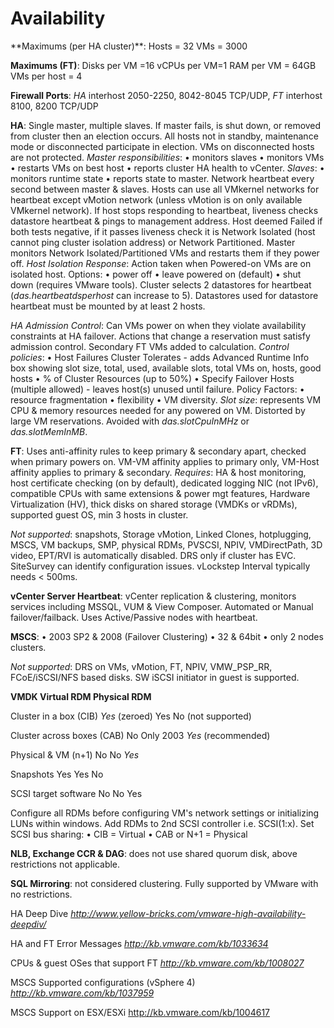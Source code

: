 <!---
https://github.com/forbesguthrie/vReferenceCards
Reference card for Data Center Virtualization 6.0
06_availability.md
-->

# Availability
<div class="section">
**Maximums (per HA cluster)**: Hosts = 32 VMs = 3000

**Maximums (FT)**: Disks per VM =16 vCPUs per VM=1 RAM per VM = 64GB VMs
per host = 4

**Firewall Ports**: *HA* interhost 2050-2250, 8042-8045 TCP/UDP, *FT*
interhost 8100, 8200 TCP/UDP

**HA**: Single master, multiple slaves. If master fails, is shut down,
or removed from cluster then an election occurs. All hosts not in
standby, maintenance mode or disconnected participate in election. VMs
on disconnected hosts are not protected. *Master responsibilities*: •
monitors slaves • monitors VMs • restarts VMs on best host • reports
cluster HA health to vCenter. *Slaves*: • monitors runtime state •
reports state to master. Network heartbeat every second between master &
slaves. Hosts can use all VMkernel networks for heartbeat except vMotion
network (unless vMotion is on only available VMkernel network). If host
stops responding to heartbeat, liveness checks datastore heartbeat &
pings to management address. Host deemed Failed if both tests negative,
if it passes liveness check it is Network Isolated (host cannot ping
cluster isolation address) or Network Partitioned. Master monitors
Network Isolated/Partitioned VMs and restarts them if they power off.
*Host Isolation Response*: Action taken when Powered-on VMs are on
isolated host. Options: • power off • leave powered on (default) • shut
down (requires VMware tools). Cluster selects 2 datastores for heartbeat
(*das.heartbeatdsperhost* can increase to 5). Datastores used for
datastore heartbeat must be mounted by at least 2 hosts.

*HA Admission Control*: Can VMs power on when they violate availability
constraints at HA failover. Actions that change a reservation must
satisfy admission control. Secondary FT VMs added to calculation.
*Control policies*: • Host Failures Cluster Tolerates - adds Advanced
Runtime Info box showing slot size, total, used, available slots, total
VMs on, hosts, good hosts • % of Cluster Resources (up to 50%) • Specify
Failover Hosts (multiple allowed) - leaves host(s) unused until failure.
Policy Factors: • resource fragmentation • flexibility • VM diversity.
*Slot size*: represents VM CPU & memory resources needed for any powered
on VM. Distorted by large VM reservations. Avoided with
*das.slotCpuInMHz* or *das.slotMemInMB*.

**FT**: Uses anti-affinity rules to keep primary & secondary apart,
checked when primary powers on. VM-VM affinity applies to primary only,
VM-Host affinity applies to primary & secondary. *Requires*: HA & host
monitoring, host certificate checking (on by default), dedicated logging
NIC (not IPv6), compatible CPUs with same extensions & power mgt
features, Hardware Virtualization (HV), thick disks on shared storage
(VMDKs or vRDMs), supported guest OS, min 3 hosts in cluster.

*Not supported*: snapshots, Storage vMotion, Linked Clones, hotplugging,
MSCS, VM backups, SMP, physical RDMs, PVSCSI, NPIV, VMDirectPath, 3D
video, EPT/RVI is automatically disabled. DRS only if cluster has EVC.
SiteSurvey can identify configuration issues. vLockstep Interval
typically needs \< 500ms.

**vCenter Server Heartbeat**: vCenter replication & clustering, monitors
services including MSSQL, VUM & View Composer. Automated or Manual
failover/failback. Uses Active/Passive nodes with heartbeat.

**MSCS**: • 2003 SP2 & 2008 (Failover Clustering) • 32 & 64bit • only 2
nodes clusters.

*Not supported*: DRS on VMs, vMotion, FT, NPIV, VMW\_PSP\_RR,
FCoE/iSCSI/NFS based disks. SW iSCSI initiator in guest is supported.

**VMDK Virtual RDM Physical RDM**

Cluster in a box (CIB) *Yes* (zeroed) Yes No (not supported)

Cluster across boxes (CAB) No Only 2003 *Yes* (recommended)

Physical & VM (n+1) No No *Yes*

Snapshots Yes Yes No

SCSI target software No No Yes

Configure all RDMs before configuring VM's network settings or
initializing LUNs within windows. Add RDMs to 2nd SCSI controller i.e.
SCSI(1:x). Set SCSI bus sharing: • CIB = Virtual • CAB or N+1 = Physical

**NLB, Exchange CCR & DAG**: does not use shared quorum disk, above
restrictions not applicable.

**SQL Mirroring**: not considered clustering. Fully supported by VMware
with no restrictions.

HA Deep Dive
*http://www.yellow-bricks.com/vmware-high-availability-deepdiv/*

HA and FT Error Messages *http://kb.vmware.com/kb/1033634*

CPUs & guest OSes that support FT *http://kb.vmware.com/kb/1008027*

MSCS Supported configurations (vSphere 4)
*http://kb.vmware.com/kb/1037959*

MSCS Support on ESX/ESXi <http://kb.vmware.com/kb/1004617>
</div>

